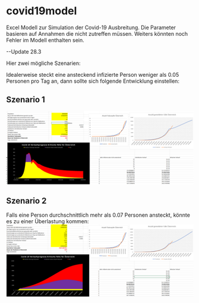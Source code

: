 # covid19model
Excel Modell zur Simulation der Covid-19 Ausbreitung. 
Die Parameter basieren auf Annahmen die nicht zutreffen müssen. Weiters könnten noch Fehler im Modell enthalten sein. 


--Update 28.3


Hier zwei mögliche Szenarien: 

Idealerweise steckt eine ansteckend infizierte Person weniger als 0.05 Personen pro Tag an, dann sollte sich folgende Entwicklung einstellen:
<h2>Szenario 1</h2>
<img src="criticalCasesGoodSzenario.PNG"/>



<h2>Szenario 2</h2>
Falls eine Person durchschnittlich mehr als 0.07 Personen ansteckt, könnte es zu einer Überlastung kommen: 
<img src="BadSzenariov2.PNG"/>



